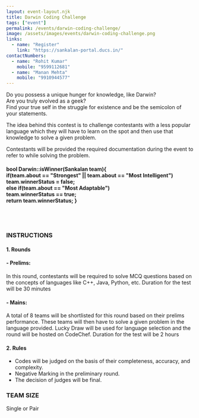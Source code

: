 ```yaml
---
layout: event-layout.njk
title: Darwin Coding Challenge
tags: ["event"]
permalink: /events/darwin-coding-challenge/
image: /assets/images/events/darwin-coding-challenge.png
links:
  - name: "Register"
    link: "https://sankalan-portal.ducs.in/"
contactNumbers:
  - name: "Rohit Kumar"
    mobile: "9599112681"
  - name: "Manan Mehta"
    mobile: "9910944577"
---
```


Do you possess a unique hunger for knowledge, like Darwin?</br>
Are you truly evolved as a geek?</br>
Find your true self in the struggle for existence and be the semicolon of your statements.</br>

The idea behind this contest is to challenge contestants with a less popular language which they
will have to learn on the spot and then use that knowledge to solve a given problem.

Contestants will be provided the required documentation during the event to refer to while
solving the problem.

<h4>
bool Darwin::isWinner(Sankalan team){</br>
if(team.about == "Strongest" || team.about == "Most Intelligent")</br>
team.winnerStatus = false;</br>
else if(team.about == "Most Adaptable")<br/>
team.winnerStatus == true;</br>
return team.winnerStatus;
}
</h4>
<br/>
<br/>

### INSTRUCTIONS

#### 1. Rounds

#### - Prelims:

In this round, contestants will be required to solve MCQ questions based on
the concepts of languages like C++, Java, Python, etc. Duration for the test will be 30
minutes

#### - Mains:

A total of 8 teams will be shortlisted for this round based on their prelims
performance. These teams will then have to solve a given problem in the language
provided. Lucky Draw will be used for language selection and the round will be hosted
on CodeChef. Duration for the test will be 2 hours

#### 2. Rules

- Codes will be judged on the basis of their completeness, accuracy, and complexity.
- Negative Marking in the preliminary round.
- The decision of judges will be final.

### TEAM SIZE

Single or Pair
